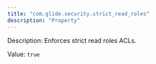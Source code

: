 ```yaml
---
title: "com.glide.security.strict_read_roles"
description: "Property"
---
```


Description: Enforces strict read roles ACLs.

Value: `true`